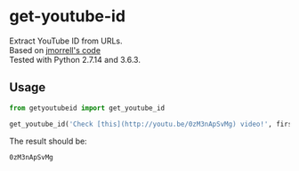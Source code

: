 # get-youtube-id
Extract YouTube ID from URLs.  
Based on [jmorrell's code](https://github.com/jmorrell/get-youtube-id)  
Tested with Python 2.7.14 and 3.6.3.

## Usage
```python
from getyoutubeid import get_youtube_id

get_youtube_id('Check [this](http://youtu.be/0zM3nApSvMg) video!', first_match=True, fuzzy=True)
```

The result should be:
```
0zM3nApSvMg
```
